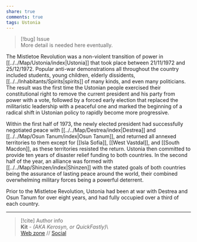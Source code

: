 ```yaml
---  
share: true  
comments: true  
tags: Ustonia  
---  
```

> [!bug] Issue  
> More detail is needed here eventually.  
  
The Mistletoe Revolution was a non-violent transition of power in [[../../Map/Ustonia/index|Ustonia]] that took place between 21/11/1972 and 25/12/1972. Popular anti-war demonstrations all throughout the country included students, young children, elderly dissidents, [[../../Inhabitants/Spirits|spirits]] of many kinds, and even many politicians. The result was the first time the Ustonian people exercised their constitutional right to remove the current president and his party from power with a vote, followed by a forced early election that replaced the militaristic leadership with a peaceful one and marked the beginning of a radical shift in Ustonian policy to rapidly become more progressive.  
  
Within the first half of 1973, the newly elected president had successfully negotiated peace with [[../../Map/Destrea/index|Destrea]] and [[../../Map/Osun Tanum/index|Osun Tanum]], and returned all annexed territories to them except for [[Isla Sofia]], [[West Vastdal]], and [[South Macdon]], as these territories resisted the return. Ustonia then committed to provide ten years of disaster relief funding to both countries. In the second half of the year, an alliance was formed with [[../../Map/Shinzen/index|Shinzen]] with the stated goals of both countries being the assurance of lasting peace around the world, their combined overwhelming military forces being a powerful deterrent.  
  
Prior to the Mistletoe Revolution, Ustonia had been at war with Destrea and Osun Tanum for over eight years, and had fully occupied over a third of each country.  
  
-----  
> [!cite] Author info  
> **Kit** - *(AKA Kerosyn, or QuickFastly)*\  
> [Web zone](https://kerosyn.link) // [Social](https://a.tripulse.link/@kit)